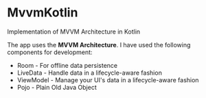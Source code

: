 # MvvmKotlin
Implementation of MVVM Architecture in Kotlin

The app uses the **MVVM Architecture**. I have used the following components for development:

* Room - For offline data persistence
* LiveData - Handle data in a lifecycle-aware fashion 
* ViewModel - Manage your UI's data in a lifecycle-aware fashion
* Pojo - Plain Old Java Object
